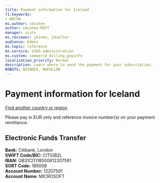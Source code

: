 ```yaml
---
title: Payment information for Iceland
f1.keywords:
- NOCSH
ms.author: cmcatee
author: cmcatee-MSFT
manager: scotv
ms.reviewer: jkinma, jmueller
audience: Admin
ms.topic: reference
ms.service: o365-administration
ms.custom: commerce_billing_payinfo
localization_priority: Normal
description: Learn where to send the payment for your subscription.
ROBOTS: NOINDEX, NOFOLLOW
---                                
```


# Payment information for Iceland

[Find another country or region](../billing-and-payments/pay-for-your-subscription.md).

Please pay in EUR only and reference invoice number(s) on your payment remittance.

## Electronic Funds Transfer

**Bank:** Citibank, London  
**SWIFT Code/BIC:** CITIGB2L  
**IBAN:** GB31CITI18500812207591  
**SORT Code:** 185008  
**Account Number:** 12207591  
**Account Name:** MICROSOFT
